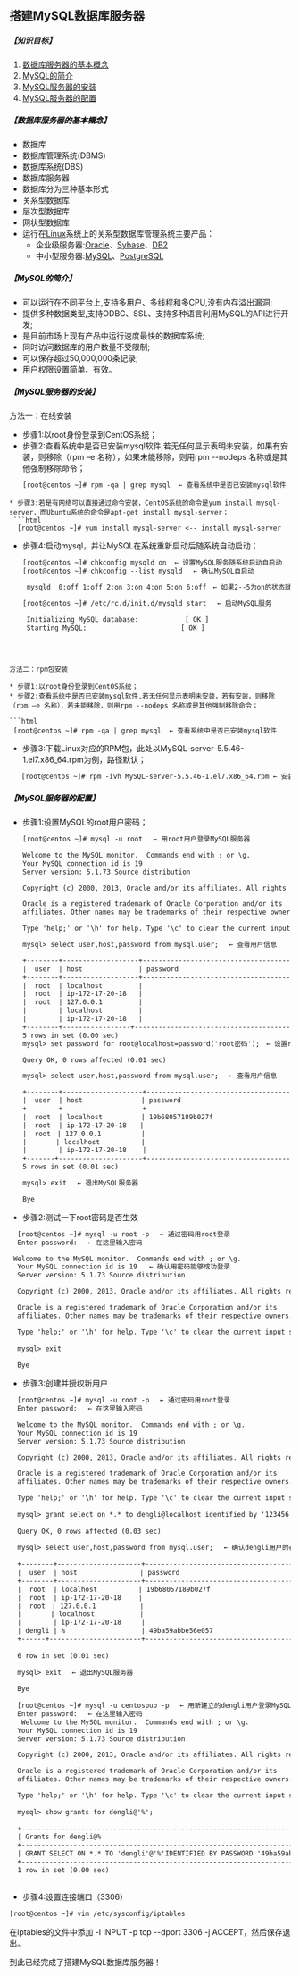 ## 搭建MySQL数据库服务器





##### 【知识目标】

1. <a href="#数据库服务器的基本概念">数据库服务器的基本概念</a>
2. <a href="#MySQL的简介">MySQL的简介</a>
3. <a href="#MySQL服务器的安装">MySQL服务器的安装</a>
4. <a href="#MySQL服务器的配置">MySQL服务器的配置</a>




##### 【<a name="数据库服务器的基本概念" id="数据库服务器的基本概念" ><font color=black>数据库服务器的基本概念</font></a>】

* 数据库
* 数据库管理系统(DBMS)
* 数据库系统(DBS)
* 数据库服务器
* 数据库分为三种基本形式 :
 *  关系型数据库
 *  层次型数据库
 *  网状型数据库
* 运行在[Linux](http://www.linux.org/resources/)系统上的关系型数据库管理系统主要产品：
    * 企业级服务器:[Oracle](http://www.oracle.com/index.html)、[Sybase](http://www.sybaseproducts.com/)、[DB2](http://www-01.ibm.com/software/data/db2/)
    * 中小型服务器:[MySQL](http://www.mysql.com/)、[PostgreSQL](http://www.postgresql.org/)


##### 【<a name="MySQL的简介" id="MySQL的简介"><font color=black>MySQL的简介</font></a>】   

 * 可以运行在不同平台上,支持多用户、多线程和多CPU,没有内存溢出漏洞;
 * 提供多种数据类型,支持ODBC、SSL、支持多种语言利用MySQL的API进行开发; 
 * 是目前市场上现有产品中运行速度最快的数据库系统;
 * 同时访问数据库的用户数量不受限制;
 * 可以保存超过50,000,000条记录;
 * 用户权限设置简单、有效。

##### 【<a name="MySQL服务器的安装" id="MySQL服务器的安装"><font color=black>MySQL服务器的安装</font></a>】
方法一：在线安装
  
  * 步骤1:以root身份登录到CentOS系统；
  * 步骤2:查看系统中是否已安装mysql软件,若无任何显示表明未安装，如果有安装，则移除（rpm –e 名称），如果未能移除，则用rpm --nodeps 名称或是其他强制移除命令；
    ```html
    [root@centos ~]# rpm -qa | grep mysql  ← 查看系统中是否已安装mysql软件

  ```
  * 步骤3:若是有网络可以直接通过命令安装，CentOS系统的命令是yum install mysql-server，而Ubuntu系统的命令是apt-get install mysql-server；
   ```html
    [root@centos ~]# yum install mysql-server <-- install mysql-server

   ```
  * 步骤4:启动mysql，并让MySQL在系统重新启动后随系统自动启动；
    ```html
    [root@centos ~]# chkconfig mysqld on  ← 设置MySQL服务随系统启动自启动
    [root@centos ~]# chkconfig --list mysqld　 ← 确认MySQL自启动
    
     mysqld  0:off 1:off 2:on 3:on 4:on 5:on 6:off　← 如果2--5为on的状态就OK

    [root@centos ~]# /etc/rc.d/init.d/mysqld start　 ← 启动MySQL服务

     Initializing MySQL database:　　　　　　　[ OK ]
     Starting MySQL: 　　　　　　　　　　　　 　[ OK ]
     
   ```


方法二：rpm包安装
   
  * 步骤1:以root身份登录到CentOS系统；
  * 步骤2:查看系统中是否已安装mysql软件,若无任何显示表明未安装，若有安装，则移除（rpm –e 名称），若未能移除，则用rpm --nodeps 名称或是其他强制移除命令；
  
  ```html
    [root@centos ~]# rpm -qa | grep mysql  ← 查看系统中是否已安装mysql软件

  ```
  * 步骤3:下载Linux对应的RPM包，此处以MySQL-server-5.5.46-1.el7.x86_64.rpm为例，路径默认；
  
 ```html
    [root@centos ~]# rpm -ivh MySQL-server-5.5.46-1.el7.x86_64.rpm ← 安装mysql

  ```
   


##### 【<a name="MySQL服务器的配置" id="MySQL服务器的配置"><font color=black>MySQL服务器的配置</font></a>】
 * 步骤1:设置MySQL的root用户密码；
     ```html
    [root@centos ~]# mysql -u root　 ← 用root用户登录MySQL服务器

    Welcome to the MySQL monitor.  Commands end with ; or \g.
    Your MySQL connection id is 19
    Server version: 5.1.73 Source distribution

    Copyright (c) 2000, 2013, Oracle and/or its affiliates. All rights reserved.

    Oracle is a registered trademark of Oracle Corporation and/or its
    affiliates. Other names may be trademarks of their respective owners.

    Type 'help;' or '\h' for help. Type '\c' to clear the current input statement.

    mysql> select user,host,password from mysql.user;　 ← 查看用户信息
   
    +--------+-------------------+-----------------------------------------+
    |  user  | host              | password                                |
    +--------+-------------------+-----------------------------------------+
    |  root  | localhost         |                                         |   ← root密码为空
    |  root  | ip-172-17-20-18   |                                         |
    |  root  | 127.0.0.1         |                                         |
    |        | localhost         |                                         |
    |        | ip-172-17-20-18   |                                         |
    +--------+-----------------+-------------------------------------------+
    5 rows in set (0.00 sec)
   mysql> set password for root@localhost=password('root密码');　← 设置root密码 
   
   Query OK, 0 rows affected (0.01 sec)
   
   mysql> select user,host,password from mysql.user;　 ← 查看用户信息
   
   +--------+--------------------+-----------------------------------------+
   |  user  | host　　　　　　  　 | password　     　　                     |
   +--------+--------------------+-----------------------------------------+
   |  root  | localhost　　　　   | 19b68057189b027f                        |　 ← root密码被设置
   |  root  | ip-172-17-20-18　　|                                         |　 
   |  root　| 127.0.0.1          | 　　　　　　　                          　|
   | 　　   | localhost　　　　　  |　　　　　　　   　                        |
   |        | ip-172-17-20-18    |                                         |
   +-------+---------------------+-----------------------------------------+
   5 rows in set (0.01 sec)
   
   mysql> exit　 ← 退出MySQL服务器
   
    Bye

   ```
 * 步骤2:测试一下root密码是否生效
  ```html
    [root@centos ~]# mysql -u root -p　 ← 通过密码用root登录
    Enter password:　 ← 在这里输入密码

   Welcome to the MySQL monitor.  Commands end with ; or \g.  
    Your MySQL connection id is 19   ← 确认用密码能够成功登录
    Server version: 5.1.73 Source distribution

    Copyright (c) 2000, 2013, Oracle and/or its affiliates. All rights reserved.

    Oracle is a registered trademark of Oracle Corporation and/or its
    affiliates. Other names may be trademarks of their respective owners.

    Type 'help;' or '\h' for help. Type '\c' to clear the current input statement.
    
    mysql> exit
    
    Bye
  ```
 * 步骤3:创建并授权新用户
  ```html
    [root@centos ~]# mysql -u root -p　 ← 通过密码用root登录
    Enter password:　 ← 在这里输入密码

    Welcome to the MySQL monitor.  Commands end with ; or \g.  
    Your MySQL connection id is 19   
    Server version: 5.1.73 Source distribution

    Copyright (c) 2000, 2013, Oracle and/or its affiliates. All rights reserved.

    Oracle is a registered trademark of Oracle Corporation and/or its
    affiliates. Other names may be trademarks of their respective owners.

    Type 'help;' or '\h' for help. Type '\c' to clear the current input statement.
    
    mysql> grant select on *.* to dengli@localhost identified by '123456';　 ← 建立对任意数据库、表有查看操作权限的名为dengli的用户，密码是123456
    
    Query OK, 0 rows affected (0.03 sec)
    
    mysql> select user,host,password from mysql.user;　 ← 确认dengli用户的存在与否
    
    +--------+---------------------+--------------------------------------+ 
    |  user  | host　　　　　　　    | password　     　                   　|
    +--------+---------------------+--------------------------------------+ 
    |  root  | localhost　　　　　  | 19b68057189b027f                     |　
    |  root  | ip-172-17-20-18　 　|                                      |　  
    |  root　| 127.0.0.1           | 　　　　　　　                       　|
    | 　　   | localhost　　　　  　 |　　　　　　　   　                     |
    |        | ip-172-17-20-18     |                                      | 
    | dengli | %                   | 49ba59abbe56e057                     |  ← root密码被设置 
    +------+-----------------------+--------------------------------------+ 
    
    6 row in set (0.01 sec)
    
    mysql> exit　 ← 退出MySQL服务器
    
    Bye
    
    [root@centos ~]# mysql -u centospub -p　 ← 用新建立的dengli用户登录MySQL服务器
    Enter password:　 ← 在这里输入密码
     Welcome to the MySQL monitor.  Commands end with ; or \g.  
    Your MySQL connection id is 19   
    Server version: 5.1.73 Source distribution

    Copyright (c) 2000, 2013, Oracle and/or its affiliates. All rights reserved.

    Oracle is a registered trademark of Oracle Corporation and/or its
    affiliates. Other names may be trademarks of their respective owners.

    Type 'help;' or '\h' for help. Type '\c' to clear the current input statement.
    
    mysql> show grants for dengli@'%';
    
    +------------------------------------------------------------------------------------+
    | Grants for dengli@%                                                                |
    +------------------------------------------------------------------------------------+
    | GRANT SELECT ON *.* TO 'dengli'@'%'IDENTIFIED BY PASSWORD '49ba59abbe56e057'       |
    +------------------------------------------------------------------------------------+
    1 row in set (0.00 sec)
    
  ```
 * 步骤4:设置连接端口（3306）
  ```html
  [root@centos ~]# vim /etc/sysconfig/iptables
  ```
 在iptables的文件中添加 -I INPUT -p tcp --dport 3306 -j ACCEPT，然后保存退出。

 到此已经完成了搭建MySQL数据库服务器！   
  






